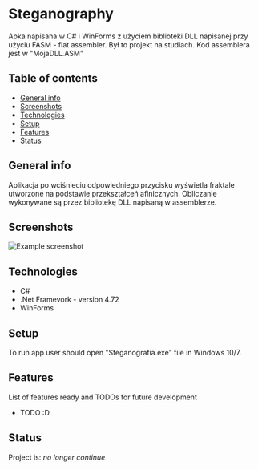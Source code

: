 # Steganography
Apka napisana w C# i WinForms z użyciem biblioteki DLL napisanej przy użyciu FASM - flat assembler. Był to projekt na studiach. Kod assemblera jest w "MojaDLL.ASM"

## Table of contents
* [General info](#general-info)
* [Screenshots](#screenshots)
* [Technologies](#technologies)
* [Setup](#setup)
* [Features](#features)
* [Status](#status)

## General info
Aplikacja po wciśnieciu odpowiedniego przycisku wyświetla fraktale utworzone na podstawie przekształceń afinicznych. Obliczanie wykonywane są przez bibliotekę DLL napisaną w assemblerze.

## Screenshots
![Example screenshot](./img/screenshot.png)

## Technologies
* C# 
* .Net Framevork - version 4.72
* WinForms 

## Setup
To run app user should open "Steganografia.exe" file in Windows 10/7.



## Features
List of features ready and TODOs for future development
* TODO :D



## Status
Project is:  _no longer continue_ 

